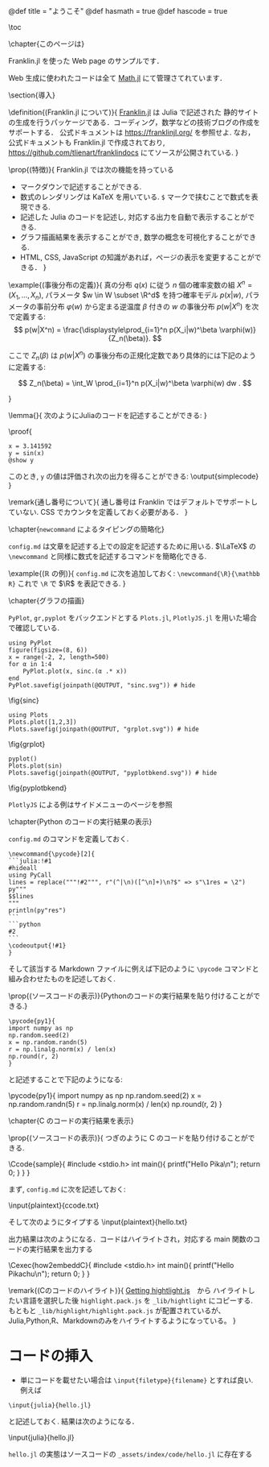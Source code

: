 @def title = "ようこそ"
@def hasmath = true
@def hascode = true


\toc <!-- table of contents -->

\chapter{このページは}

Franklin.jl を使った Web page のサンプルです．

Web 生成に使われたコードは全て [Math.jl](https://github.com/terasakisatoshi/Math.jl) にて管理さてれています．

\section{導入}

\definition{(Franklin.jl について)}{
[Franklin.jl](https://github.com/tlienart/Franklin.jl) は Julia で記述された
静的サイトの生成を行うパッケージである．コーディング，数学などの技術ブログの作成をサポートする．
公式ドキュメントは https://franklinjl.org/ を参照せよ. なお，公式ドキュメントも Franklin.jl で作成されており, https://github.com/tlienart/franklindocs にてソースが公開されている.
}

\prop{(特徴)}{
Franklin.jl では次の機能を持っている
- マークダウンで記述することができる.
- 数式のレンダリングは KaTeX を用いている. `$` マークで挟むことで数式を表現できる.
- 記述した Julia のコードを記述し, 対応する出力を自動で表示することができる.
- グラフ描画結果を表示することができ, 数学の概念を可視化することができる.
- HTML, CSS, JavaScript の知識があれば，ページの表示を変更することができる．
}

\example{(事後分布の定義)}{
真の分布 $q(x)$ に従う $n$ 個の確率変数の組 $X^n = (X_1,\dots,X_n)$, パラメータ $w \in W \subset \R^d$ を持つ確率モデル $p(x|w)$, パラメータの事前分布 $\varphi(w)$ から定まる逆温度 $\beta$ 付きの $w$ の事後分布 $p(w|X^n)$ を次で定義する:
$$
p(w|X^n) = \frac{\displaystyle\prod_{i=1}^n p(X_i|w)^\beta \varphi(w)}{Z_n(\beta)}.
$$

ここで $Z_n(\beta)$ は $p(w|X^n)$ の事後分布の正規化定数であり具体的には下記のように定義する:

$$
Z_n(\beta) = \int_W \prod_{i=1}^n p(X_i|w)^\beta \varphi(w) dw .
$$

}

\lemma{}{
次のようにJuliaのコードを記述することができる:
}

\proof{
```julia:simplecode
x = 3.141592
y = sin(x)
@show y
```
このとき, `y` の値は評価され次の出力を得ることができる:
\output{simplecode}
}

\remark{通し番号について}{
    通し番号は Franklin ではデフォルトでサポートしていない. CSS でカウンタを定義しておく必要がある．
}

\chapter{`newcommand` によるタイピングの簡略化}

`config.md` は文章を記述する上での設定を記述するために用いる.
$\LaTeX$ の `\newcommand` と同様に数式を記述するコマンドを簡略化できる.

\example{($\mathbb{R}$ の例)}{
`config.md` に次を追加しておく:
    ```
    \newcommand{\R}{\mathbb R}
    ```
これで `\R` で $\R$ を表記できる.
}




\chapter{グラフの描画}

`PyPlot`, `gr,pyplot` をバックエンドとする `Plots.jl`, `PlotlyJS.jl` を用いた場合で確認している.

```julia:pyplot1
using PyPlot
figure(figsize=(8, 6))
x = range(-2, 2, length=500)
for α in 1:4
    PyPlot.plot(x, sinc.(α .* x))
end
PyPlot.savefig(joinpath(@OUTPUT, "sinc.svg")) # hide
```

\fig{sinc}

```julia:grplot
using Plots
Plots.plot([1,2,3])
Plots.savefig(joinpath(@OUTPUT, "grplot.svg")) # hide
```

\fig{grplot}

```julia:pyplot
pyplot()
Plots.plot(sin)
Plots.savefig(joinpath(@OUTPUT, "pyplotbkend.svg")) # hide
```

\fig{pyplotbkend}

`PlotlyJS` による例はサイドメニューのページを参照

\chapter{Python のコードの実行結果の表示}

`config.md` のコマンドを定義しておく.

`````plaintext
\newcommand{\pycode}[2]{
```julia:!#1
#hideall
using PyCall
lines = replace("""!#2""", r"(^|\n)([^\n]+)\n?$" => s"\1res = \2")
py"""
$$lines
"""
println(py"res")
```
```python
#2
```
\codeoutput{!#1}
}
`````

そして該当する Markdown ファイルに例えば下記のように `\pycode` コマンドと組み合わせたものを記述しておく.

\prop{(ソースコードの表示)}{Pythonのコードの実行結果を貼り付けることができる.}


`````
\pycode{py1}{
import numpy as np
np.random.seed(2)
x = np.random.randn(5)
r = np.linalg.norm(x) / len(x)
np.round(r, 2)
}
`````

と記述することで下記のようになる:

\pycode{py1}{
import numpy as np
np.random.seed(2)
x = np.random.randn(5)
r = np.linalg.norm(x) / len(x)
np.round(r, 2)
}

\chapter{C のコードの実行結果を表示}

\prop{(ソースコードの表示)}{
つぎのように C のコードを貼り付けることができる.

\Ccode{sample}{
#include <stdio.h>
int main(){
    printf("Hello Pika\n");
    return 0;
}
}
}

まず, `config.md` に次を記述しておく:

\input{plaintext}{ccode.txt}

そして次のようにタイプする
\input{plaintext}{hello.txt}

出力結果は次のようになる．コードはハイライトされ，対応する main 関数のコードの実行結果を出力する

\Cexec{how2embeddC}{
#include <stdio.h>
int main(){
    printf("Hello Pikachu\n");
    return 0;
}
}

\remark{(Cのコードのハイライト)}{
	[Getting hightlight.js](https://highlightjs.org/download/)　から ハイライトしたい言語を選択した後 `highlight.pack.js` を `_lib/hightlight` にコピーする. もともと `_lib/highlight/highlight.pack.js` が配置されているが、Julia,Python,R、Markdownのみをハイライトするようになっている。
}

# コードの挿入

- 単にコードを載せたい場合は `\input{filetype}{filename}` とすれば良い. 例えば

```plaintext
\input{julia}{hello.jl}
```

と記述しておく. 結果は次のようになる．

\input{julia}{hello.jl}

`hello.jl` の実態はソースコードの `_assets/index/code/hello.jl` に存在する